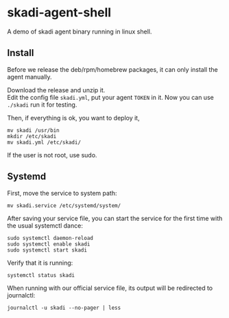 # skadi-agent-shell
A demo of skadi agent binary running in linux shell.

## Install
Before we release the deb/rpm/homebrew packages,
it can only install the agent manually.

Download the release and unzip it.  
Edit the config file `skadi.yml`, put your agent `TOKEN` in it.
Now you can use `./skadi` run it for testing.

Then, if everything is ok, you want to deploy it,
```shell
mv skadi /usr/bin
mkdir /etc/skadi
mv skadi.yml /etc/skadi/
```
If the user is not root, use sudo.

## Systemd
First, move the service to system path:
```shell
mv skadi.service /etc/systemd/system/
```
After saving your service file, you can start the service for the first time with the usual systemctl dance:
```shell
sudo systemctl daemon-reload
sudo systemctl enable skadi
sudo systemctl start skadi
```

Verify that it is running:
```shell
systemctl status skadi
```

When running with our official service file, its output will be redirected to journalctl:
```shell
journalctl -u skadi --no-pager | less
```
